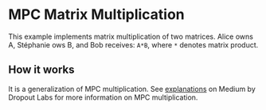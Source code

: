 # MPC Matrix Multiplication

This example implements matrix multiplication of two matrices. Alice owns A, Stéphanie ows B, and Bob receives: `A*B`, where `*` denotes matrix product.

## How it works

It is a generalization of MPC multiplication. See [explanations](https://medium.com/dropoutlabs/secret-sharing-explained-acf092660d97) on Medium by Dropout Labs for more information on MPC multiplication.